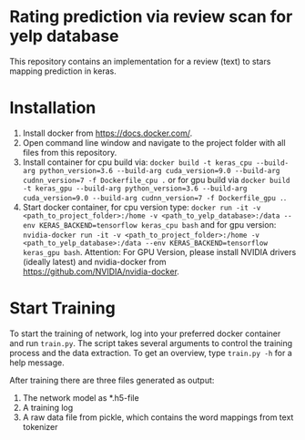 # Rating prediction via review scan for yelp database
This repository contains an implementation for a review (text) to stars mapping prediction in keras.

# Installation

1) Install docker from https://docs.docker.com/.
2) Open command line window and navigate to the project folder with all files from this repository.
3) Install container for cpu build via: ```docker build -t keras_cpu --build-arg python_version=3.6 --build-arg cuda_version=9.0 --build-arg cudnn_version=7 -f Dockerfile_cpu .``` or for gpu build via ```docker build -t keras_gpu --build-arg python_version=3.6 --build-arg cuda_version=9.0 --build-arg cudnn_version=7 -f Dockerfile_gpu .```.
4) Start docker container, for cpu version type: ```docker run -it -v <path_to_project_folder>:/home -v <path_to_yelp_database>:/data --env KERAS_BACKEND=tensorflow keras_cpu bash``` and for gpu version: ```nvidia-docker run -it -v <path_to_project_folder>:/home -v <path_to_yelp_database>:/data --env KERAS_BACKEND=tensorflow keras_gpu bash```. Attention: For GPU Version, please install NVIDIA drivers (ideally latest) and nvidia-docker from https://github.com/NVIDIA/nvidia-docker.

# Start Training

To start the training of network, log into your preferred docker container and run ```train.py```. The script takes several arguments to control the training process and the data extraction. To get an overview, type ```train.py -h``` for a help message.

After training there are three files generated as output:
1) The network model as \*.h5-file
2) A training log
3) A raw data file from pickle, which contains the word mappings from text tokenizer
